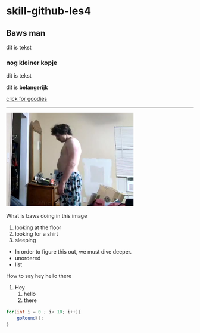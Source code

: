 # skill-github-les4

## Baws man
dit is tekst

### nog kleiner kopje
 dit is tekst

 dit is **belangerijk**

 [click for goodies](https://ma.simulise.com/assignments/52827691-3817-48b9-836d-9e068d4ae34d/view)

 ---

 ![Dit is een ding](/Screenshot%202025-09-25%20102353.png)


What is baws doing in this image

 1. looking at the floor
 2. looking for a shirt
 3. sleeping
   
   * In order to figure this out, we must dive deeper.
   * unordered
   * list

How to say hey hello there
1. Hey
   1. hello
   2. there

``` cs
for(int i = 0 ; i< 10; i++){
    goRound();
}

